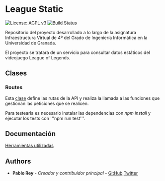 # League Static

[![License: AGPL v3](https://img.shields.io/badge/License-AGPL%20v3-blue.svg)](https://www.gnu.org/licenses/agpl-3.0)
[![Build Status](https://travis-ci.org/PFeynman/proyecto-iv.svg?branch=master)](https://travis-ci.org/PFeynman/proyecto-iv)

Repositorio del proyecto desarrollado a lo largo de la asignatura Infraestructura Virtual de 4º del Grado de Ingeniería Informática en la Universidad de Granada.

El proyecto se tratará de un servicio para consultar datos estáticos del videojuego League of Legends.

## Clases

### Routes

Esta [clase](https://github.com/PFeynman/proyecto-iv/blob/master/src/routes/routeProvider.ts) define las rutas de la API y realiza la llamada a las funciones que gestionan las peticiones que se realicen.

Para testearla es necesario instalar las dependencias con _npm install_ y ejecutar los tests con '''npm run test'''.

## Documentación
[Herramientas utilizadas](https://github.com/PFeynman/proyecto-iv/blob/master/doc/herramientas.md)


## Authors

* __Pablo Rey__ - _Creador y contribuidor principal_ - [GitHub](https://github.com/PFeynman) [Twitter](https://twitter.com/PabloRPedrosa)
